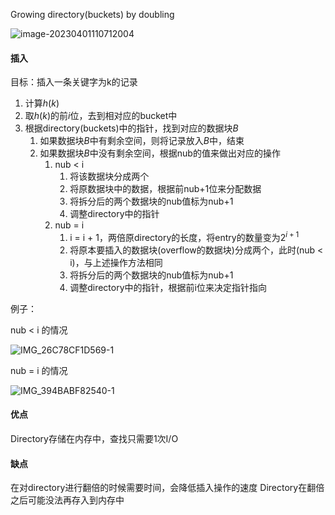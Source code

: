 Growing directory(buckets) by doubling

![image-20230401110712004](image-20230401110712004.png)

#### 插入

目标：插入一条关键字为k的记录
1. 计算$h(k)$
2. 取$h(k)$的前$i$位，去到相对应的bucket中
3. 根据directory(buckets)中的指针，找到对应的数据块$B$
   1. 如果数据块$B$中有剩余空间，则将记录放入$B$中，结束
   2. 如果数据块$B$中没有剩余空间，根据nub的值来做出对应的操作
      1. nub < i
         1. 将该数据块分成两个
         2. 将原数据块中的数据，根据前nub+1位来分配数据
         3. 将拆分后的两个数据块的nub值标为nub+1
         4. 调整directory中的指针
      2. nub = i
         1. i = i + 1，两倍原directory的长度，将entry的数量变为$2^{i+1}$
         2. 将原本要插入的数据块(overflow的数据块)分成两个，此时(nub < i)，与上述操作方法相同
         3. 将拆分后的两个数据块的nub值标为nub+1
         4. 调整directory中的指针，根据前i位来决定指针指向

例子：

nub < i 的情况

![IMG_26C78CF1D569-1](IMG_26C78CF1D569-1.jpeg)

nub = i 的情况

![IMG_394BABF82540-1](IMG_394BABF82540-1.jpeg)

#### 优点

Directory存储在内存中，查找只需要1次I/O

#### 缺点

在对directory进行翻倍的时候需要时间，会降低插入操作的速度
Directory在翻倍之后可能没法再存入到内存中


